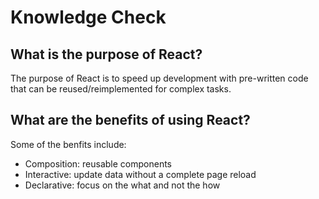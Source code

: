 # Knowledge Check

## What is the purpose of React?

The purpose of React is to speed up development with pre-written code that can be reused/reimplemented for complex tasks.

## What are the benefits of using React?

Some of the benfits include:

* Composition: reusable components
* Interactive: update data without a complete page reload
* Declarative: focus on the what and not the how
